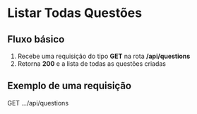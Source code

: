 # Listar Todas Questões

## Fluxo básico

1. Recebe uma requisição do tipo **GET** na rota **/api/questions**
2. Retorna **200** e a lista de todas as questões criadas

## Exemplo de uma requisição

GET .../api/questions
